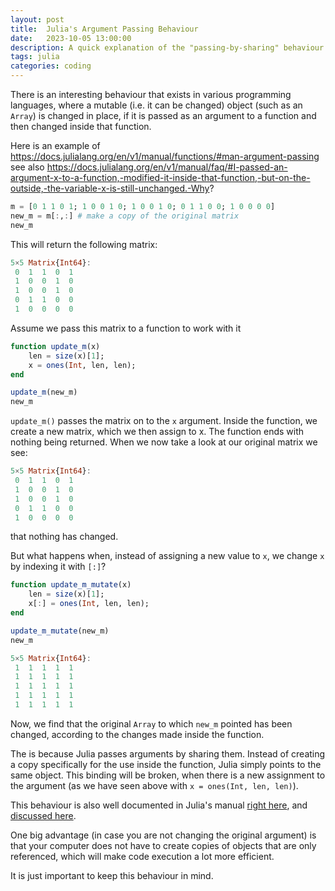 ```yaml
---
layout: post
title:  Julia's Argument Passing Behaviour
date:   2023-10-05 13:00:00
description: A quick explanation of the "passing-by-sharing" behaviour 
tags: julia
categories: coding
---
```

There is an interesting behaviour that exists in various programming languages, where a mutable (i.e. it can be changed) object (such as an `Array`) is changed in place, if it is passed as an argument to a function and then changed inside that function.

Here is an example of https://docs.julialang.org/en/v1/manual/functions/#man-argument-passing see also https://docs.julialang.org/en/v1/manual/faq/#I-passed-an-argument-x-to-a-function,-modified-it-inside-that-function,-but-on-the-outside,-the-variable-x-is-still-unchanged.-Why? 

```julia
m = [0 1 1 0 1; 1 0 0 1 0; 1 0 0 1 0; 0 1 1 0 0; 1 0 0 0 0]
new_m = m[:,:] # make a copy of the original matrix
new_m
```

This will return the following matrix:

```julia
5×5 Matrix{Int64}:
 0  1  1  0  1
 1  0  0  1  0
 1  0  0  1  0
 0  1  1  0  0
 1  0  0  0  0
```

Assume we pass this matrix to a function to work with it

```julia
function update_m(x)
    len = size(x)[1];
    x = ones(Int, len, len);
end

update_m(new_m)
new_m
```

`update_m()` passes the matrix on to the `x` argument. Inside the function, we create a new matrix, which we then assign to x. The function ends with nothing being returned. When we now take a look at our original matrix we see: 

```julia
5×5 Matrix{Int64}:
 0  1  1  0  1
 1  0  0  1  0
 1  0  0  1  0
 0  1  1  0  0
 1  0  0  0  0
```

that nothing has changed. 

But what happens when, instead of assigning a new value to `x`, we change `x` by indexing it with `[:]`?

```julia
function update_m_mutate(x)
    len = size(x)[1];
    x[:] = ones(Int, len, len);
end

update_m_mutate(new_m)
new_m

5×5 Matrix{Int64}:
 1  1  1  1  1
 1  1  1  1  1
 1  1  1  1  1
 1  1  1  1  1
 1  1  1  1  1
 ```

Now, we find that the original `Array` to which `new_m` pointed has been changed, according to the changes made inside the function. 

The is because Julia passes arguments by sharing them. Instead of creating a copy specifically for the use inside the function, Julia simply points to the same object. This binding will be broken, when there is a new assignment to the argument (as we have seen above with `x = ones(Int, len, len)`). 

This behaviour is also well documented in Julia's manual [right here](https://docs.julialang.org/en/v1/manual/functions/#man-argument-passing), and [discussed here](https://docs.julialang.org/en/v1/manual/faq/#I-passed-an-argument-x-to-a-function,-modified-it-inside-that-function,-but-on-the-outside,-the-variable-x-is-still-unchanged.-Why?).

One big advantage (in case you are not changing the original argument) is that your computer does not have to create copies of objects that are only referenced, which will make code execution a lot more efficient. 

It is just important to keep this behaviour in mind. 